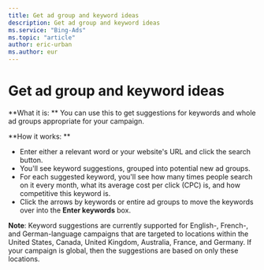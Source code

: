 ```yaml
---
title: Get ad group and keyword ideas
description: Get ad group and keyword ideas
ms.service: "Bing-Ads"
ms.topic: "article"
author: eric-urban
ms.author: eur
---
```


# Get ad group and keyword ideas

**What it is: **       You can use this to get suggestions for keywords and whole ad groups appropriate for your campaign.

**How it works: **

- Enter either a relevant word or your website's URL and click the search button.
- You'll see keyword suggestions, grouped into potential new ad groups.
- For each suggested keyword, you'll see how many times people search on it every month, what its average cost per click (CPC) is, and how competitive this keyword is.
- Click the arrows by keywords or entire ad groups to move the keywords over into the **Enter keywords** box.

**Note**: Keyword suggestions are currently supported for English-, French-, and German-language campaigns that are targeted to locations within the United States, Canada, United Kingdom, Australia, France, and Germany. If your campaign is global, then the suggestions are based on only these locations.


